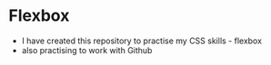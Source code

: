 # Flexbox

- I have created this repository to practise my CSS skills - flexbox
- also practising to work with Github
  